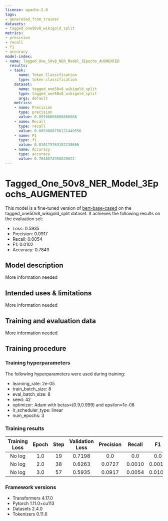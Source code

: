```yaml
---
license: apache-2.0
tags:
- generated_from_trainer
datasets:
- tagged_one50v8_wikigold_split
metrics:
- precision
- recall
- f1
- accuracy
model-index:
- name: Tagged_One_50v8_NER_Model_3Epochs_AUGMENTED
  results:
  - task:
      name: Token Classification
      type: token-classification
    dataset:
      name: tagged_one50v8_wikigold_split
      type: tagged_one50v8_wikigold_split
      args: default
    metrics:
    - name: Precision
      type: precision
      value: 0.09166666666666666
    - name: Recall
      type: recall
      value: 0.0053868756121449556
    - name: F1
      type: f1
      value: 0.010175763182238666
    - name: Accuracy
      type: accuracy
      value: 0.7848874958020822
---
```


<!-- This model card has been generated automatically according to the information the Trainer had access to. You
should probably proofread and complete it, then remove this comment. -->

# Tagged_One_50v8_NER_Model_3Epochs_AUGMENTED

This model is a fine-tuned version of [bert-base-cased](https://huggingface.co/bert-base-cased) on the tagged_one50v8_wikigold_split dataset.
It achieves the following results on the evaluation set:
- Loss: 0.5935
- Precision: 0.0917
- Recall: 0.0054
- F1: 0.0102
- Accuracy: 0.7849

## Model description

More information needed

## Intended uses & limitations

More information needed

## Training and evaluation data

More information needed

## Training procedure

### Training hyperparameters

The following hyperparameters were used during training:
- learning_rate: 2e-05
- train_batch_size: 8
- eval_batch_size: 8
- seed: 42
- optimizer: Adam with betas=(0.9,0.999) and epsilon=1e-08
- lr_scheduler_type: linear
- num_epochs: 3

### Training results

| Training Loss | Epoch | Step | Validation Loss | Precision | Recall | F1     | Accuracy |
|:-------------:|:-----:|:----:|:---------------:|:---------:|:------:|:------:|:--------:|
| No log        | 1.0   | 19   | 0.7198          | 0.0       | 0.0    | 0.0    | 0.7786   |
| No log        | 2.0   | 38   | 0.6263          | 0.0727    | 0.0010 | 0.0019 | 0.7798   |
| No log        | 3.0   | 57   | 0.5935          | 0.0917    | 0.0054 | 0.0102 | 0.7849   |


### Framework versions

- Transformers 4.17.0
- Pytorch 1.11.0+cu113
- Datasets 2.4.0
- Tokenizers 0.11.6
